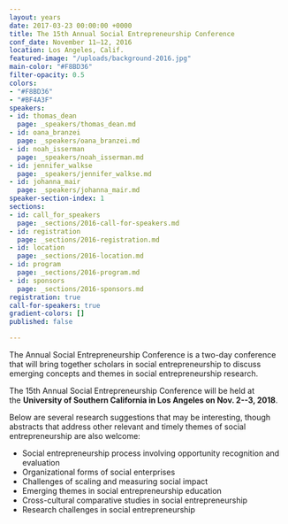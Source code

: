 ```yaml
---
layout: years
date: 2017-03-23 00:00:00 +0000
title: The 15th Annual Social Entrepreneurship Conference
conf_date: November 11–12, 2016
location: Los Angeles, Calif.
featured-image: "/uploads/background-2016.jpg"
main-color: "#F8BD36"
filter-opacity: 0.5
colors:
- "#F8BD36"
- "#BF4A3F"
speakers:
- id: thomas_dean
  page: _speakers/thomas_dean.md
- id: oana_branzei
  page: _speakers/oana_branzei.md
- id: noah_isserman
  page: _speakers/noah_isserman.md
- id: jennifer_walkse
  page: _speakers/jennifer_walkse.md
- id: johanna_mair
  page: _speakers/johanna_mair.md
speaker-section-index: 1
sections:
- id: call_for_speakers
  page: _sections/2016-call-for-speakers.md
- id: registration
  page: _sections/2016-registration.md
- id: location
  page: _sections/2016-location.md
- id: program
  page: _sections/2016-program.md
- id: sponsors
  page: _sections/2016-sponsors.md
registration: true
call-for-speakers: true
gradient-colors: []
published: false

---
```

The Annual Social Entrepreneurship Conference is a two-day conference that will bring together scholars in social entrepreneurship to discuss emerging concepts and themes in social entrepreneurship research.

The 15th Annual Social Entrepreneurship Conference will be held at the **University of Southern California in Los Angeles on Nov. 2--3, 2018**.

Below are several research suggestions that may be interesting, though abstracts that address other relevant and timely themes of social entrepreneurship are also welcome:

* Social entrepreneurship process involving opportunity recognition and evaluation
* Organizational forms of social enterprises
* Challenges of scaling and measuring social impact
* Emerging themes in social entrepreneurship education
* Cross-cultural comparative studies in social entrepreneurship
* Research challenges in social entrepreneurship